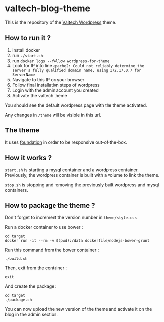 valtech-blog-theme
==================

This is the repository of the [Valtech Wordpress](blog.valtech.fr) theme.

How to run it ?
---------------

 1. install docker
 1. run `./start.sh`
 1. run `docker logs --follow wordpress-for-theme`
 1. Look for IP into line `apache2: Could not reliably determine the server's fully qualified domain name, using 172.17.0.7 for ServerName`
 1. Navigate to this IP on your browser
 1. Follow final installation steps of wordpress
 1. Login with the admin account you created
 1. Activate the valtech theme

You should see the default wordpress page with the theme activated.

Any changes in `/theme` will be visible in this url.


The theme
---------

It uses [foundation](http://foundation.zurb.com) in order to be responsive out-of-the-box.


How it works ?
--------------

`start.sh` is starting a mysql container and a wordpress container. Previously, the wordpress container is built with a volume to link the theme.

`stop.sh` is stopping and removing the previously built wordpress and mysql containers.


How to package the theme ?
--------------------------

Don't forget to increment the version number in `theme/style.css`

Run a docker container to use bower :
```
cd target
docker run -it --rm -v $(pwd):/data dockerfile/nodejs-bower-grunt
```

Run this command from the bower container :
```
./build.sh
```

Then, exit from the container :
```
exit
```

And create the package :
```
cd target
./package.sh
```

You can now upload the new version of the theme and activate it on the blog in the admin section.